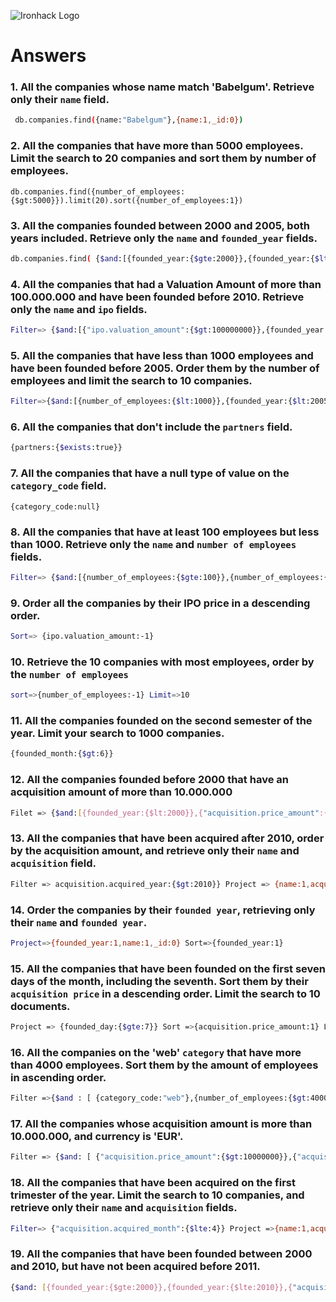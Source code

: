 ![Ironhack Logo](https://i.imgur.com/1QgrNNw.png)

# Answers

### 1. All the companies whose name match 'Babelgum'. Retrieve only their `name` field.

<!-- Your Code Goes Here -->

```bash
 db.companies.find({name:"Babelgum"},{name:1,_id:0})
```



### 2. All the companies that have more than 5000 employees. Limit the search to 20 companies and sort them by **number of employees**.

<!-- Your Code Goes Here -->

```bush
db.companies.find({number_of_employees:{$gt:5000}}).limit(20).sort({number_of_employees:1})
```



### 3. All the companies founded between 2000 and 2005, both years included. Retrieve only the `name` and `founded_year` fields.

<!-- Your Code Goes Here -->

```bash
db.companies.find( {$and:[{founded_year:{$gte:2000}},{founded_year:{$lte:2005}}]},{name:1,founded_year:1,_id:0})
```



### 4. All the companies that had a Valuation Amount of more than 100.000.000 and have been founded before 2010. Retrieve only the `name` and `ipo` fields.

<!-- Your Code Goes Here -->

```bash
Filter=> {$and:[{"ipo.valuation_amount":{$gt:100000000}},{founded_year:{$lt:2010}}]} Project=> {name:1,ipo:1,_id:0}
```



### 5. All the companies that have less than 1000 employees and have been founded before 2005. Order them by the number of employees and limit the search to 10 companies.

<!-- Your Code Goes Here --> 

```bash
Filter=>{$and:[{number_of_employees:{$lt:1000}},{founded_year:{$lt:2005}}]} Sort=> {number_of_employees:1} Limit=>1
```



### 6. All the companies that don't include the `partners` field.

<!-- Your Code Goes Here -->

```bash
{partners:{$exists:true}}
```



### 7. All the companies that have a null type of value on the `category_code` field.

<!-- Your Code Goes Here -->

```bas
{category_code:null}
```



### 8. All the companies that have at least 100 employees but less than 1000. Retrieve only the `name` and `number of employees` fields.

<!-- Your Code Goes Here -->

```bash
Filter=> {$and:[{number_of_employees:{$gte:100}},{number_of_employees:{$lt:1000}}]} Project=> {name:1,number_of_employees:1,_id:0}
```



### 9. Order all the companies by their IPO price in a descending order.

<!-- Your Code Goes Here -->

```bash
Sort=> {ipo.valuation_amount:-1}
```



### 10. Retrieve the 10 companies with most employees, order by the `number of employees`

<!-- Your Code Goes Here -->

```bash
sort=>{number_of_employees:-1} Limit=>10
```



### 11. All the companies founded on the second semester of the year. Limit your search to 1000 companies.

<!-- Your Code Goes Here -->

```bash
{founded_month:{$gt:6}}
```



### 12. All the companies founded before 2000 that have an acquisition amount of more than 10.000.000

<!-- Your Code Goes Here -->

```bash
Filet => {$and:[{founded_year:{$lt:2000}},{"acquisition.price_amount":{$gt:10000000}}]}
```



### 13. All the companies that have been acquired after 2010, order by the acquisition amount, and retrieve only their `name` and `acquisition` field.

<!-- Your Code Goes Here -->

```bash
Filter => acquisition.acquired_year:{$gt:2010}} Project => {name:1,acquisition:1,_id:0} Sort=>{acquisition.price_amount:-1}
```



### 14. Order the companies by their `founded year`, retrieving only their `name` and `founded year`.

<!-- Your Code Goes Here -->

```bash
Project=>{founded_year:1,name:1,_id:0} Sort=>{founded_year:1}
```



### 15. All the companies that have been founded on the first seven days of the month, including the seventh. Sort them by their `acquisition price` in a descending order. Limit the search to 10 documents.

<!-- Your Code Goes Here -->

```bash
Project => {founded_day:{$gte:7}} Sort =>{acquisition.price_amount:1} Limit=> 10
```



### 16. All the companies on the 'web' `category` that have more than 4000 employees. Sort them by the amount of employees in ascending order.

<!-- Your Code Goes Here -->

```bash
Filter =>{$and : [ {category_code:"web"},{number_of_employees:{$gt:4000}}]} Sort=>{number_of_employees:1}
```



### 17. All the companies whose acquisition amount is more than 10.000.000, and currency is 'EUR'.

<!-- Your Code Goes Here -->

```bash
Filter => {$and: [ {"acquisition.price_amount":{$gt:10000000}},{"acquisition.price_currency_code":"EUR"}]}
```



### 18. All the companies that have been acquired on the first trimester of the year. Limit the search to 10 companies, and retrieve only their `name` and `acquisition` fields.

<!-- Your Code Goes Here -->

```bash
Filter=> {"acquisition.acquired_month":{$lte:4}} Project =>{name:1,acquisition:1,_id:0}
```



### 19. All the companies that have been founded between 2000 and 2010, but have not been acquired before 2011.

<!-- Your Code Goes Here -->

```bash
{$and: [{founded_year:{$gte:2000}},{founded_year:{$lte:2010}},{"acquisition.acquired_year":{$gte:2011}}]}
```

